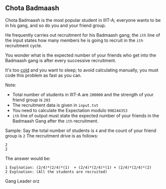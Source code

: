 ## Chota Badmaash
Chota Badmaash is the most popular student in IIIT-A; everyone wants to be in his gang, and so do you and your friend group.

He frequently carries out recruitment for his Badmaash gang; the `ith` line of the input states how many members he is going to recruit in the `ith` recruitment cycle.

You wonder what is the expected number of your friends who get into the Badmaash gang is after every successive recruitment.

It's too [cold](https://i.redd.it/qejjabgbq75a1.jpg) and you want to sleep; to avoid calculating manually, you must code this problem
as fast as you can.

Note: 
- Total number of students in IIIT-A are `200000` and the strength of your friend group is `203`
- The recruitment data is given in `input.txt`
- You need to calculate the Expectation modulo `998244353`
- `ith` line of output must state the expected number of your friends in the Badmaash Gang after the `ith` recruitment.

Sample:
Say the total number of students is `4` and the count of your friend group is `2`
The recruitment drive is as follows:
```
2
2
```

The answer would be:
```
1 Explnation: (2/4)*(2/4)*(1)  + (2/4)*(2/4)*(1) + (2/4)*(2/4)*(2)
2 Explnation: (All the students are recruited)
```

Gang Leader orz